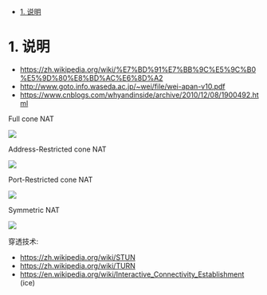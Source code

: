 

<!-- TOC -->

- [1. 说明](#1-说明)

<!-- /TOC -->


# 1. 说明

* https://zh.wikipedia.org/wiki/%E7%BD%91%E7%BB%9C%E5%9C%B0%E5%9D%80%E8%BD%AC%E6%8D%A2
* http://www.goto.info.waseda.ac.jp/~wei/file/wei-apan-v10.pdf
* https://www.cnblogs.com/whyandinside/archive/2010/12/08/1900492.html

Full cone NAT

![](https://upload.wikimedia.org/wikipedia/commons/thumb/4/44/Full_Cone_NAT.svg/709px-Full_Cone_NAT.svg.png)



Address-Restricted cone NAT

![](https://upload.wikimedia.org/wikipedia/commons/thumb/3/3c/Restricted_Cone_NAT.svg/709px-Restricted_Cone_NAT.svg.png)



Port-Restricted cone NAT

![](https://upload.wikimedia.org/wikipedia/commons/thumb/c/c2/Port_Restricted_Cone_NAT.svg/709px-Port_Restricted_Cone_NAT.svg.png)



Symmetric NAT

![](https://upload.wikimedia.org/wikipedia/commons/thumb/7/73/Symmetric_NAT.svg/709px-Symmetric_NAT.svg.png)



穿透技术:
* https://zh.wikipedia.org/wiki/STUN
* https://zh.wikipedia.org/wiki/TURN
* https://en.wikipedia.org/wiki/Interactive_Connectivity_Establishment (ice)
